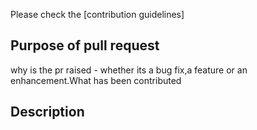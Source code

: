 Please check the [contribution guidelines]

## Purpose of pull request 

why is the pr raised - whether its a bug fix,a feature or an enhancement.What has been contributed


## Description
